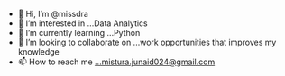 - 👋 Hi, I’m @missdra
- 👀 I’m interested in ...Data Analytics
- 🌱 I’m currently learning ...Python
- 💞️ I’m looking to collaborate on ...work opportunities that improves my knowledge
- 📫 How to reach me ...mistura.junaid024@gmail.com

<!---
missdra/missdra is a ✨ special ✨ repository because its `README.md` (this file) appears on your GitHub profile.
You can click the Preview link to take a look at your changes.
--->
